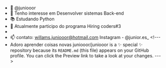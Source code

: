- 👋 @juniooor
- 👀 Tenho interesse em Desenvolver sistemas Back-end
- 📚 Estudando Python 
- 💞️ Atualmente participo do programa Hiring coders#3
-  
- 📫 contato:  willams.juniooor@hotmail.com
  Instagram - @junior.es_   <!---
 - Adoro aprender coisas novas 
juniooor/juniooor is a ✨ special ✨ repository because its `README.md` (this file) appears on your GitHub profile.
You can click the Preview link to take a look at your changes.
--->
